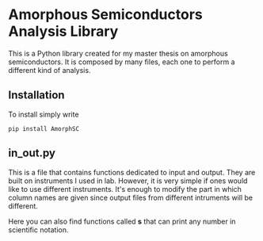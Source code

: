 # Amorphous Semiconductors Analysis Library

This is a Python library created for my master thesis on amorphous semiconductors. It is composed by many files, each one to perform a different kind of analysis.

## Installation

To install simply write

	pip install AmorphSC


## in_out.py

This is a file that contains functions dedicated to input and output. They are built on instruments I used in lab. However, it is very simple if ones would like to use different instruments. It's enough to modify the part in which column names are given since output files from different intruments will be different. 

Here you can also find functions called **s** that can print any number in scientific notation.
 
